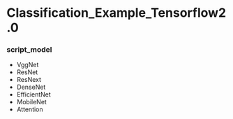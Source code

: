 # Classification_Example_Tensorflow2.0

### script_model
* VggNet
* ResNet
* ResNext
* DenseNet
* EfficientNet
* MobileNet
* Attention
